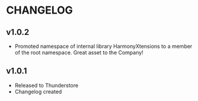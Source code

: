 # CHANGELOG  

## v1.0.2
- Promoted namespace of internal library HarmonyXtensions to a member of the root namespace. Great asset to the Company!
  
## v1.0.1
  
- Released to Thunderstore
- Changelog created
  